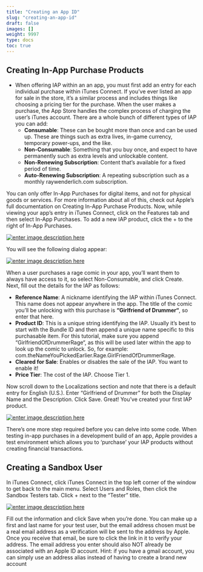 ```yaml
---
title: "Creating an App ID"
slug: "creating-an-app-id"
draft: false
images: []
weight: 9997
type: docs
toc: true
---
```


## Creating In-App Purchase Products
- When offering IAP within an an app, you must first add an entry for each individual purchase within iTunes Connect. If you’ve ever listed an app for sale in the store, it’s a similar process and includes things like choosing a pricing tier for the purchase. When the user makes a purchase, the App Store handles the complex process of charging the user’s iTunes account.
There are a whole bunch of different types of IAP you can add:
   -  **Consumable**: These can be bought more than once and can be used up. These are things such as extra lives, in-game currency, temporary power-ups, and the like. 
  - **Non-Consumable**: Something that you buy once, and expect to have permanently such as extra levels and unlockable content.
  - **Non-Renewing Subscription**: Content that’s available for a fixed period of time.
  - **Auto-Renewing Subscription**: A repeating subscription such as a monthly raywenderlich.com subscription.

You can only offer In-App Purchases for digital items, and not for physical goods or services. For more information about all of this, check out Apple’s full documentation on Creating In-App Purchase Products.
Now, while viewing your app’s entry in iTunes Connect, click on the Features tab and then select In-App Purchases. To add a new IAP product, click the + to the right of In-App Purchases.

[![enter image description here][1]][1]


You will see the following dialog appear:

[![enter image description here][2]][2]


When a user purchases a rage comic in your app, you’ll want them to always have access to it, so select Non-Consumable, and click Create.
Next, fill out the details for the IAP as follows:
  - **Reference Name**: A nickname identifying the IAP within iTunes Connect. This name does not appear anywhere in the app. The title of the comic you’ll be unlocking with this purchase is **“Girlfriend of Drummer“**, so enter that here.
  - **Product ID**: This is a unique string identifying the IAP. Usually it’s best to start with the Bundle ID and then append a unique name specific to this purchasable item. For this tutorial, make sure you append “GirlfriendOfDrummerRage“, as this will be used later within the app to look up the comic to unlock. So, for example: com.theNameYouPickedEarlier.Rage.GirlFriendOfDrummerRage.
 - **Cleared for Sale**: Enables or disables the sale of the IAP. You want to enable it! 
 - **Price Tier**: The cost of the IAP. Choose Tier 1.

Now scroll down to the Localizations section and note that there is a default entry for English (U.S.). Enter “Girlfriend of Drummer” for both the Display Name and the Description. Click Save. Great! You’ve created your first IAP product.

[![enter image description here][3]][3]


  [1]: https://i.stack.imgur.com/BqRZS.png
  [2]: https://i.stack.imgur.com/6TtcO.png
  [3]: https://i.stack.imgur.com/OJv4L.png



There’s one more step required before you can delve into some code. When testing in-app purchases in a development build of an app, Apple provides a test environment which allows you to ‘purchase’ your IAP products without creating financial transactions.

## Creating a Sandbox User
In iTunes Connect, click iTunes Connect in the top left corner of the window to get back to the main menu. Select Users and Roles, then click the Sandbox Testers tab. Click + next to the “Tester” title.

[![enter image description here][1]][1]


  [1]: https://i.stack.imgur.com/8fVvB.png


Fill out the information and click Save when you’re done. You can make up a first and last name for your test user, but the email address chosen must be a real email address as a verification will be sent to the address by Apple. Once you receive that email, be sure to click the link in it to verify your address.
The email address you enter should also NOT already be associated with an Apple ID account. Hint: if you have a gmail account, you can simply use an address alias instead of having to create a brand new account

